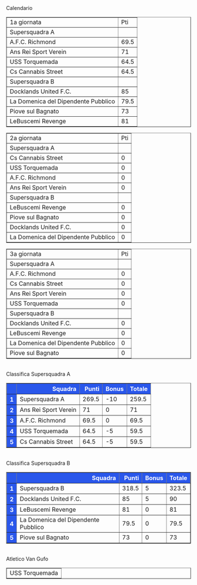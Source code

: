 <style>th{background-color: rgb(42, 87, 235);color: white;}</style><th>Calendario</th><table border="1" class="dataframe">
  <tbody>
    <tr>
      <td>1a giornata</td>
      <td>Pti</td>
    </tr>
    <tr>
      <td>Supersquadra A</td>
      <td></td>
    </tr>
    <tr>
      <td>A.F.C. Richmond</td>
      <td>69.5</td>
    </tr>
    <tr>
      <td>Ans Rei Sport Verein</td>
      <td>71</td>
    </tr>
    <tr>
      <td>USS Torquemada</td>
      <td>64.5</td>
    </tr>
    <tr>
      <td>Cs Cannabis Street</td>
      <td>64.5</td>
    </tr>
    <tr>
      <td>Supersquadra B</td>
      <td></td>
    </tr>
    <tr>
      <td>Docklands United F.C.</td>
      <td>85</td>
    </tr>
    <tr>
      <td>La Domenica del Dipendente Pubblico</td>
      <td>79.5</td>
    </tr>
    <tr>
      <td>Piove sul Bagnato</td>
      <td>73</td>
    </tr>
    <tr>
      <td>LeBuscemi Revenge</td>
      <td>81</td>
    </tr>
  </tbody>
</table><table border="1" class="dataframe">
  <tbody>
    <tr>
      <td>2a giornata</td>
      <td>Pti</td>
    </tr>
    <tr>
      <td>Supersquadra A</td>
      <td></td>
    </tr>
    <tr>
      <td>Cs Cannabis Street</td>
      <td>0</td>
    </tr>
    <tr>
      <td>USS Torquemada</td>
      <td>0</td>
    </tr>
    <tr>
      <td>A.F.C. Richmond</td>
      <td>0</td>
    </tr>
    <tr>
      <td>Ans Rei Sport Verein</td>
      <td>0</td>
    </tr>
    <tr>
      <td>Supersquadra B</td>
      <td></td>
    </tr>
    <tr>
      <td>LeBuscemi Revenge</td>
      <td>0</td>
    </tr>
    <tr>
      <td>Piove sul Bagnato</td>
      <td>0</td>
    </tr>
    <tr>
      <td>Docklands United F.C.</td>
      <td>0</td>
    </tr>
    <tr>
      <td>La Domenica del Dipendente Pubblico</td>
      <td>0</td>
    </tr>
  </tbody>
</table><table border="1" class="dataframe">
  <tbody>
    <tr>
      <td>3a giornata</td>
      <td>Pti</td>
    </tr>
    <tr>
      <td>Supersquadra A</td>
      <td></td>
    </tr>
    <tr>
      <td>A.F.C. Richmond</td>
      <td>0</td>
    </tr>
    <tr>
      <td>Cs Cannabis Street</td>
      <td>0</td>
    </tr>
    <tr>
      <td>Ans Rei Sport Verein</td>
      <td>0</td>
    </tr>
    <tr>
      <td>USS Torquemada</td>
      <td>0</td>
    </tr>
    <tr>
      <td>Supersquadra B</td>
      <td></td>
    </tr>
    <tr>
      <td>Docklands United F.C.</td>
      <td>0</td>
    </tr>
    <tr>
      <td>LeBuscemi Revenge</td>
      <td>0</td>
    </tr>
    <tr>
      <td>La Domenica del Dipendente Pubblico</td>
      <td>0</td>
    </tr>
    <tr>
      <td>Piove sul Bagnato</td>
      <td>0</td>
    </tr>
  </tbody>
</table><th><br/></th><th>Classifica Supersquadra A</th><table border="1" class="dataframe">
  <thead>
    <tr style="text-align: right;">
      <th></th>
      <th>Squadra</th>
      <th>Punti</th>
      <th>Bonus</th>
      <th>Totale</th>
    </tr>
  </thead>
  <tbody>
    <tr>
      <th>1</th>
      <td>Supersquadra A</td>
      <td>269.5</td>
      <td>-10</td>
      <td>259.5</td>
    </tr>
    <tr>
      <th>2</th>
      <td>Ans Rei Sport Verein</td>
      <td>71</td>
      <td>0</td>
      <td>71</td>
    </tr>
    <tr>
      <th>3</th>
      <td>A.F.C. Richmond</td>
      <td>69.5</td>
      <td>0</td>
      <td>69.5</td>
    </tr>
    <tr>
      <th>4</th>
      <td>USS Torquemada</td>
      <td>64.5</td>
      <td>-5</td>
      <td>59.5</td>
    </tr>
    <tr>
      <th>5</th>
      <td>Cs Cannabis Street</td>
      <td>64.5</td>
      <td>-5</td>
      <td>59.5</td>
    </tr>
  </tbody>
</table><th><br/></th><th>Classifica Supersquadra B</th><table border="1" class="dataframe">
  <thead>
    <tr style="text-align: right;">
      <th></th>
      <th>Squadra</th>
      <th>Punti</th>
      <th>Bonus</th>
      <th>Totale</th>
    </tr>
  </thead>
  <tbody>
    <tr>
      <th>1</th>
      <td>Supersquadra B</td>
      <td>318.5</td>
      <td>5</td>
      <td>323.5</td>
    </tr>
    <tr>
      <th>2</th>
      <td>Docklands United F.C.</td>
      <td>85</td>
      <td>5</td>
      <td>90</td>
    </tr>
    <tr>
      <th>3</th>
      <td>LeBuscemi Revenge</td>
      <td>81</td>
      <td>0</td>
      <td>81</td>
    </tr>
    <tr>
      <th>4</th>
      <td>La Domenica del Dipendente Pubblico</td>
      <td>79.5</td>
      <td>0</td>
      <td>79.5</td>
    </tr>
    <tr>
      <th>5</th>
      <td>Piove sul Bagnato</td>
      <td>73</td>
      <td>0</td>
      <td>73</td>
    </tr>
  </tbody>
</table><th><br/></th><th>Atletico Van Gufo</th><table border="1" class="dataframe">
  <tbody>
    <tr>
      <td>USS Torquemada</td>
    </tr>
  </tbody>
</table>
